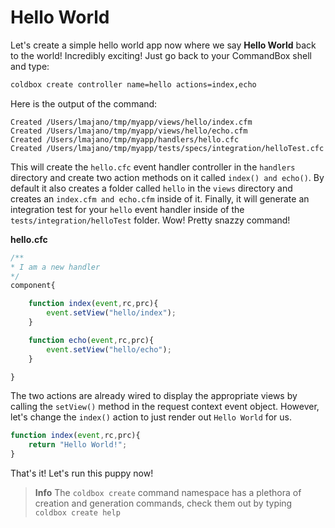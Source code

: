 # Hello World

Let's create a simple hello world app now where we say **Hello World** back to the world! Incredibly exciting! Just go back to your CommandBox shell and type:

```bash
coldbox create controller name=hello actions=index,echo
```

Here is the output of the command:

```text
Created /Users/lmajano/tmp/myapp/views/hello/index.cfm
Created /Users/lmajano/tmp/myapp/views/hello/echo.cfm
Created /Users/lmajano/tmp/myapp/handlers/hello.cfc
Created /Users/lmajano/tmp/myapp/tests/specs/integration/helloTest.cfc
```

This will create the `hello.cfc` event handler controller in the `handlers` directory and create two action methods on it called `index() and echo()`. By default it also creates a folder called `hello` in the `views` directory and creates an `index.cfm and echo.cfm` inside of it. Finally, it will generate an integration test for your `hello` event handler inside of the `tests/integration/helloTest` folder. Wow! Pretty snazzy command!

**hello.cfc**

```javascript
/**
* I am a new handler
*/
component{

    function index(event,rc,prc){
        event.setView("hello/index");
    }    

    function echo(event,rc,prc){
        event.setView("hello/echo");
    }    

}
```

The two actions are already wired to display the appropriate views by calling the `setView()` method in the request context event object. However, let's change the `index()` action to just render out `Hello World` for us.

```javascript
function index(event,rc,prc){
    return "Hello World!";
}
```

That's it! Let's run this puppy now!

> **Info** The `coldbox create` command namespace has a plethora of creation and generation commands, check them out by typing `coldbox create help`

